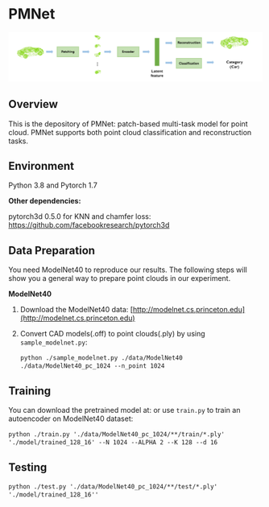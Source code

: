 # PMNet

![](./imgs/frame1.png)

## Overview

This is the depository of PMNet: patch-based multi-task model for point cloud. PMNet supports both point cloud classification and reconstruction tasks.


## Environment

Python 3.8 and Pytorch 1.7

**Other dependencies:**

pytorch3d 0.5.0 for KNN and chamfer loss:	https://github.com/facebookresearch/pytorch3d


## Data Preparation

You need ModelNet40 to reproduce our results. The following steps will show you a general way to prepare point clouds in our experiment.

**ModelNet40**

1. Download the ModelNet40 data: [http://modelnet.cs.princeton.edu](http://modelnet.cs.princeton.edu)

2. Convert CAD models(.off) to point clouds(.ply) by using `sample_modelnet.py`:

   ```
   python ./sample_modelnet.py ./data/ModelNet40 ./data/ModelNet40_pc_1024 --n_point 1024
   ```

## Training

You can download the pretrained model at: []() or use `train.py` to train an autoencoder on ModelNet40 dataset:

```
python ./train.py './data/ModelNet40_pc_1024/**/train/*.ply' './model/trained_128_16' --N 1024 --ALPHA 2 --K 128 --d 16
```

## Testing

```
python ./test.py './data/ModelNet40_pc_1024/**/test/*.ply' './model/trained_128_16''
```








